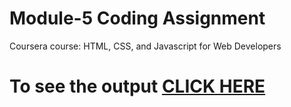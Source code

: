 # Module-5 Coding Assignment

Coursera course: HTML, CSS, and Javascript for Web Developers

# To see the output [CLICK HERE](https://satyamrai0510.github.io/coursera/module_5/)
